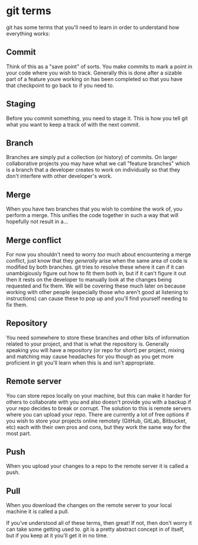 # git terms

git has some terms that you'll need to learn in order to understand how everything works:

## Commit

Think of this as a "save point" of sorts. You make commits to mark a point in your code where you wish to track. Generally this is done after a sizable part of a feature youre working on has been completed so that you have that checkpoint to go back to if you need to.

## Staging

Before you commit something, you need to stage it. This is how you tell git what you want to keep a track of with the next commit.

## Branch

Branches are simply put a collection (or history) of commits. On larger collaborative projects you may have what we call "feature branches" which is a branch that a developer creates to work on individually so that they don't interfere with other developer's work.

## Merge

When you have two branches that you wish to combine the work of, you perform a merge. This unifies the code together in such a way that will hopefully not result in a...

## Merge conflict

For now you shouldn't need to worry *too* much about encountering a merge conflict, just know that they *generally* arise when the same area of code is modified by both branches. git tries to resolve these where it can if it can unambigiously figure out how to fit them both in, but if it can't figure it out then it rests on the developer to manually look at the changes being requested and fix them. We will be covering these much later on because working with other people (especially those who aren't good at listening to instructions) can cause these to pop up and you'll find yourself needing to fix them.

## Repository

You need somewhere to store these branches and other bits of information related to your project, and that is what the repository is. Generally speaking you will have a repository (or repo for short) per project, mixing and matching may cause headaches for you though as you get more proficient in git you'll learn when this is and isn't appropriate.

## Remote server

You can store repos locally on your machine, but this can make it harder for others to collaborate with you and also doesn't provide you with a backup if your repo decides to break or corrupt. The solution to this is remote servers where you can upload your repo. There are currently a lot of free options if you wish to store your projects online remotely (GitHub, GitLab, Bitbucket, etc) each with their own pros and cons, but they work the same way for the most part.

## Push

When you upload your changes to a repo to the remote server it is called a push.

## Pull

When you download the changes on the remote server to your local machine it is called a pull.

If you've understood all of these terms, then great! If not, then don't worry it can take some getting used to. git is a pretty abstract concept in of itself, but if you keep at it you'll get it in no time.
